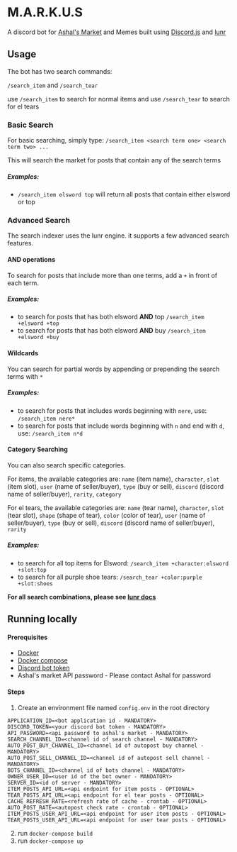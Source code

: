 # M.A.R.K.U.S

A discord bot for [Ashal's Market](https://www.ashal.eu/market/search.php) and Memes built using [Discord.js](https://discord.js.org/#/) and [lunr](https://lunrjs.com/)

## Usage

The bot has two search commands:

`/search_item` and `/search_tear`

use `/search_item` to search for normal items and use `/search_tear` to search for el tears

### Basic Search

For basic searching, simply type: `/search_item <search term one> <search term two> ...`

This will search the market for posts that contain any of the search terms

##### Examples:
- `/search_item elsword top` will return all posts that contain either elsword or top

### Advanced Search

The search indexer uses the lunr engine. it supports a few advanced search features.

#### AND operations

To search for posts that include more than one terms, add a `+` in front of each term.

##### Examples:
- to search for posts that has both elsword **AND** top `/search_item +elsword +top`
- to search for posts that has both elsword **AND** buy `/search_item +elsword +buy`

#### Wildcards

You can search for partial words by appending or prepending the search terms with `*`

##### Examples:
 - to search for posts that includes words beginning with `nere`, use: `/search_item nere*`
 - to search for posts that include words beginning with `n` and end with `d`, use: `/search_item n*d`

#### Category Searching

You can also search specific categories.

For items, the available categories are: `name` (item name), `character`, `slot` (item slot), `user` (name of seller/buyer), `type` (buy or sell), `discord` (discord name of seller/buyer), `rarity`, `category`

For el tears, the available categories are: `name` (tear name), `character`, `slot` (tear slot), `shape` (shape of tear), `color` (color of tear), `user` (name of seller/buyer), `type` (buy or sell), `discord` (discord name of seller/buyer), `rarity`

##### Examples:
- to search for all top items for Elsword: `/search_item +character:elsword +slot:top`
- to search for all purple shoe tears: `/search_tear +color:purple +slot:shoes`


**For all search combinations, please see [lunr docs](https://lunrjs.com/guides/searching.html)**

## Running locally
#### Prerequisites
- [Docker](https://docs.docker.com/install/)
- [Docker compose](https://docs.docker.com/compose/)
- [Discord bot token](https://discordjs.guide/preparations/setting-up-a-bot-application.html#creating-your-bot)
- Ashal's market API password - Please contact Ashal for password

#### Steps
1. Create an environment file named `config.env` in the root directory
```dotenv
APPLICATION_ID=<bot application id - MANDATORY>
DISCORD_TOKEN=<your discord bot token - MANDATORY>
API_PASSWORD=<api password to ashal's market - MANDATORY>
SEARCH_CHANNEL_ID=<channel id of search channel - MANDATORY>
AUTO_POST_BUY_CHANNEL_ID=<channel id of autopost buy channel - MANDATORY>
AUTO_POST_SELL_CHANNEL_ID=<channel id of autopost sell channel - MANDATORY>
BOTS_CHANNEL_ID=<channel id of bots channel - MANDATORY>
OWNER_USER_ID=<user id of the bot owner - MANDATORY>
SERVER_ID=<id of server - MANDATORY>
ITEM_POSTS_API_URL=<api endpoint for item posts - OPTIONAL>
TEAR_POSTS_API_URL=<api endpoint for el tear posts - OPTIONAL>
CACHE_REFRESH_RATE=<refresh rate of cache - crontab - OPTIONAL>
AUTO_POST_RATE=<autopost check rate - crontab - OPTIONAL>
ITEM_POSTS_USER_API_URL=<api endpoint for user item posts - OPTIONAL>
TEAR_POSTS_USER_API_URL=<api endpoint for user tear posts - OPTIONAL>
```
2. run `docker-compose build`
3. run `docker-compose up`
